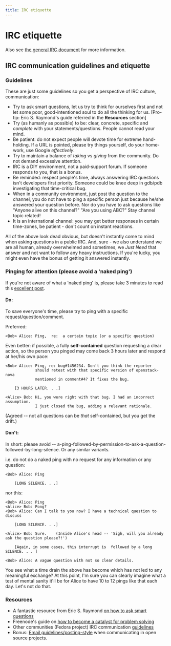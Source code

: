 ```yaml
---
title: IRC etiquette
---
```


# IRC etiquette

Also see [the general IRC document](/contribute/irc) for more information.

## IRC communication guidelines and etiquette

### Guidelines

These are just some guidelines so you get a perspective of IRC culture, communication:

*   Try to ask smart questions, let us try to think for ourselves first and not let some poor, good-intentioned soul to do all the thinking for us. [Pro-tip: Eric S. Raymond's guide referred in the **Resources** section]
*   Try (as humanly as possible) to be: clear, concrete, specific and *complete* with your statements/questions. People cannot read your mind.
*   Be patient: do not expect people will devote time for extreme hand-holding. If a URL is pointed, please try things yourself, do your home-work, use Google *effectively*.
*   Try to maintain a balance of *taking* vs *giving* from the community. Do not demand excessive attention.
*   IRC is a DIY environment, not a paid-support forum. If someone responds to you, that is a bonus.
*   Be reminded: respect people's time, always answering IRC questions isn't developers first priority. Someone could be knee deep in gdb/pdb investigating that time-critical bug.
*   When in a community environment, just post the question to the channel, you do not have to ping a specific person just because he/she answered your question before. Nor do you have to ask questions like "Anyone alive on this channel?" "Are you using ABC?" Stay channel topic related!
*   It is an international channel: you may get better responses in certain time-zones, be patient - don't count on instant reactions.

All of the above look dead obvious, but doesn't instantly come to mind when asking questions in a public IRC. And, sure - we also understand we are all human, already overwhelmed and sometimes, we *Just Need* that answer and not want to follow any heavy instructions. If you're lucky, you might even have the bonus of getting it answered instantly.

### Pinging for attention (please avoid a 'naked ping')

If you're not aware of what a 'naked ping' is, please take 3 minutes to read this [excellent post](http://blogs.gnome.org/markmc/2014/02/20/naked-pings/).

#### Do:

To save everyone's time, please try to ping with a specific request/question/comment.

Preferred:

    <Bob> Alice: Ping,  re:  a certain topic (or a specific question)

Even better: if possible, a fully **self-contained** question requesting a clear action, so the person you pinged may come back 3 hours later and respond at her/his own pace:

    <Bob> Alice: Ping, re: bug#1456234. Don't you think the reporter 
                 should retest with that specific version of openstack-nova
                 mentioned in comment#4? It fixes the bug.

        [3 HOURS LATER. . .]

    <Alice> Bob: Hi, you were right with that bug. I had an incorrect assumption. 
                 I just closed the bug, adding a relevant rationale.

(Agreed -- not all questions can be *that* self-contained, but you get the drift.)

#### Don't:

In short: please avoid -- a-ping-followed-by-permission-to-ask-a-question-followed-by-long-silence. Or any similar variants.

i.e. do not do a naked ping with no request for any information or any question:

    <Bob> Alice: Ping

        [LONG SILENCE. . .]

nor this:

    <Bob> Alice: Ping
    <Alice> Bob: Pong?
    <Bob> Alice: Can I talk to you now? I have a technical question to discuss

        [LONG SILENCE. . .]

    <Alice> Bob: Sure.    (Inside Alice's head -- 'Sigh, will you already ask the question please?!')

        [Again, in some cases, this interrupt is  followed by a long SILENCE. . . ]

    <Bob> Alice: A vague question with not so clear details.

You see what a time drain the above has become which has not led to any meaningful exchange? At this point, I'm sure you can clearly imagine what a test of mental sanity it'll be for Alice to have 10 to 12 pings like that each day. Let's not do that.

### Resources

*   A fantastic resource from Eric S. Raymond [on how to ask smart questions](http://www.catb.org/~esr/faqs/smart-questions.html)
*   Freenode's guide on [how to become a catalyst for problem solving](http://freenode.net/catalysts.shtml)
*   Other communities (Fedora project) IRC communication [guidelines](https://fedoraproject.org/wiki/How_to_communicate_using_IRC)
*   Bonus: [Email guidelines/posting-style](https://fedorahosted.org/rhevm-api/wiki/Email_Guidelines) when communicating in open source projects.
